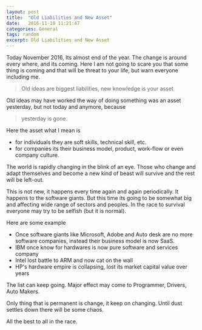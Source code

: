 ```yaml
---
layout: post
title:  "Old Liabilities and New Asset"
date:   2016-11-10 11:21:47
categories: General
tags: random
excerpt: Old Liabilities and New Asset
---
```


Today November 2016, Its almost end of the year. The change is around every where, and its coming. Here I am not going to scare you that some thing is coming and that will be threat to your life, but warn everyone including me.

> Old ideas are biggest liabilities, new knowledge is your asset

Old ideas may have worked the way of doing something was an asset yesterday, but not today and anymore, because

> yesterday is gone.

Here the asset what I mean is

* for individuals they are soft skills, technical skill, etc.
* for companies its their business model, product, work-flow or even company culture.

The world is rapidly changing in the blink of an eye. Those who change and adapt themselves and become a new kind of beast will survive and the rest will be left-out.

This is not new, it happens every time again and again periodically. It happens to the software giants. But this time its going to be somewhat big and affecting wide range of sectors and peoples. In the race to survival everyone may try to be selfish (but it is normal).

Here are some example

* Once software giants like Microsoft, Adobe and Auto desk are no more software companies, instead their business model is now SaaS.
* IBM once know for hardwares is now pure software and services company
* Intel lost battle to ARM and now cat on the wall
* HP's hardware empire is collapsing, lost its market capital value over years

The list can keep going. Major effect may come to Programmer, Drivers, Auto Makers.

Only thing that is permanent is change, it keep on changing. Until dust settles down there will be some chaos.

All the best to all in the race.
